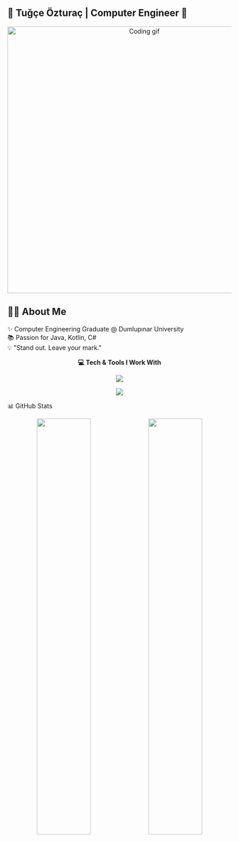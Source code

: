 ## 🌌 Tuğçe Özturaç | Computer Engineer 🚀

<p align="center">
  <img src="https://media.giphy.com/media/L1R1tvI9svkIWwpVYr/giphy.gif" width="600" alt="Coding gif"/>
</p>

## 👩‍💻 About Me

✨ Computer Engineering Graduate  @ Dumlupınar University  
📚 Passion for Java, Kotlin, C#  
💡 "Stand out. Leave your mark."

<p align="center">
  <b>💻 Tech & Tools I Work With</b>
</p>

<p align="center">
  <img src="https://skillicons.dev/icons?i=java,kotlin,flutter,dart,cs" />
</p>
<p align="center">
  <img src="https://skillicons.dev/icons?i=mysql,androidstudio,git,github,figma" />
</p>

📊 GitHub Stats
<p align="center">
  <img src="https://github-readme-stats.vercel.app/api?username=tugce-ozturac&show_icons=true&theme=radical" width="49%"/>
  <img src="https://github-readme-streak-stats.herokuapp.com/?user=tugce-ozturac&theme=radical" width="49%"/>
</p>


